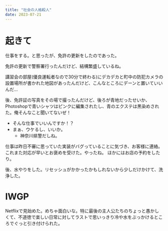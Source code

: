 ```yaml
---
title: "社会の人格殺人"
date: 2023-07-21
---
```


# 起きて
仕事をする。と思ったが、免許の更新をしたのであった。

免許の更新で警察署行ったんだけど、結構繁盛しているね。

講習会の部屋(優良運転者なので30分で終わる)にデカデカと町中の防犯カメラの設置場所が書かれた地図があったんだけど、こんなところにデーンと置いていいんだ...

後、免許証の写真をその場で撮ったんだけど、後ろが青地だったせいか、Photoshopで青いシャツはピンクに編集されたし、青のエクステは黒染めされた。俺そんなこと聞いてないぜ！
- そんな仕事でいいんですか！？
- まぁ、ウケるし、いいか。
  - 神奈川県警だしね。

仕事は昨日不審に思っていた実装がバグっていることに気づき、お客様に連絡。これまた対応が早いとお褒めを受けた。やったね。
ほかにはお店の予約をしたり。

後、水やりをした。リセッシュがかかったかもしれないから少しだけかけて、洗浄した。
# IWGP

Netflixで見始めた。めちゃ面白いな。特に最後の主人公たちのちょっと愚かしくて、不道徳で楽しい日常に対してラストで思いっきり冷や水をぶっかけるところでぐっと引き付けられた。



